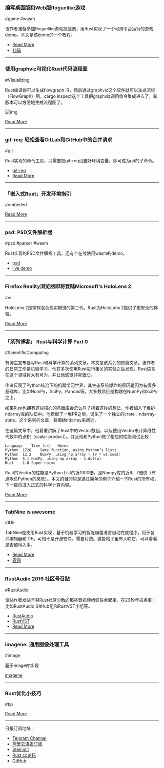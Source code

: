 ### 编写桌面版和Web版Roguelike游戏

#game #wasm

该作者准备参加Roguelike游戏挑战赛，用Rust实现了一个可跨平台运行的游戏demo。本文是该demo的一个教程。

- [Read More](https://aimlesslygoingforward.com/blog/2019/02/09/writing-a-rust-roguelike-for-the-desktop-and-the-web/)
- [代码](
https://github.com/tomassedovic/quicksilver-roguelike)

---

### 使用graphviz可视化Rust代码流程图

#Visualizing

Rust编译器可以生成flowgraph IR，然后通过graphviz这个软件就可以生成流程（FlowGraph）图。cargo inspect这个工具把graphviz调用命令集成进去了，新版本可以方便地生成流程图了。

![img](https://wx4.sinaimg.cn/mw690/71684decgy1g0izia9nlfj20u01hfqap.jpg)

[Read More](https://jonathansteyfkens.com/posts/visualizing-rust.html)

---

### git-req: 轻松查看GitLab和GitHub中的合并请求

#git

Rust实现的命令工具，只需要把git-req设置好环境变量，即可成为git的子命令。

- [git-req](https://github.com/arusahni/git-req)
- [Read More](https://arusahni.github.io/git-req/)

---

### 「嵌入式Rust」开发环境指引

#embeded

[Read More](https://josh.robsonchase.com/embedded-bootstrapping/)

---

### psd: PSD文件解析器

#psd #parser #wasm

Rust实现的PSD文件解析工具，还有个在线使用wasm的demo。

- [psd](https://github.com/chinedufn/psd)
- [live demo](https://chinedufn.github.io/psd/drag-drop-demo/)

---

### Firefox Reality浏览器即将登陆Microsoft's HoloLens 2

#vr

HoloLens 2是微软混合现实眼镜的第二代。Rust为HoloLens 2提供了更安全的体验。

[Read More](https://www.windowscentral.com/firefox-reality-browser-hololens-2)

---

### 「系列博客」 Rust与科学计算 Part 0

#ScientificComputing

有博主宣布要写Rust和科学计算的系列文章，本文是该系列的首篇文章。该作者的日常工作是机器学习，他在多次使用Rust进行相关的实验之后发现，Rust语言在这个领域将大有可为，并让他感觉非常激动。

作者反观了Python统治下的机器学习世界，其生态系统爆炸的原因是因为有很多基础库，比如NumPy，SciPy，Pandas等。大多数项目是构建在NumPy和SciPy之上。

如果Rust也拥有这些核心的基础库会怎么样？抱着这样的想法，作者加入了维护ndarray库的队伍中。他贡献了一堆PR之后，诞生了一个独立的crate：ndarray-stats。这个系列的文章，将围绕ndarray来阐述。

在这篇文章中，他着重讲解了Rust中的Vector数组，以及使用Vector来计算线性代数中的点积（scalar product）。并且他和Python做了相应的性能测试比较：

```
Language	Time (us)	Notes
Python	1720	Same function, using Python’s lists
Python	12.2	NumPy, using np.array - (v * w).sum()
Python	6.1	NumPy, using np.array - v.dot(w)
Rust	1.8	Super naive
```

Rust的Vector的性能是Python List的近1000倍。是Numpy库的近6、7倍快（有点欺负Python的感觉）。本文的目的只是通过简单的例子介绍一下Rust的所有权，下一篇将进入正式的科学计算内容。

[Read More](https://www.lpalmieri.com/posts/2019-02-23-scientific-computing-a-rust-adventure-part-0-vectors/)

---

### TabNine is awesome

#IDE

TabNine是使用Rust实现，基于机器学习的智能编程语言自动完成程序，用于各种编辑器和IDE。可惜不是开源软件，需要付费。这篇帖子里有人吹它，可以看看是否值得入手。

- [Read More](https://www.reddit.com/r/rust/comments/aue9jh/tabnine_is_awesome/)
- [官网](https://tabnine.com)

---

### RustAudio 2019 社区号召贴

#RustAudio

该贴作者发贴号召Rust社区分散的那些音视频组织联合起来，在2019年搞点事！比如RustAudio GitHub组和RustVST小组等。

- [RustAudio](https://github.com/RustAudio)
- [RustVST](https://github.com/rust-dsp/rust-vst)
- [Read More](https://www.reddit.com/r/rust/comments/aua2tb/rust_2019_rust_audio/)

---

### imagene: 通用图像处理工具

#image

基于image库实现

[imagene](https://github.com/AlmightyFloppyFish/imagene)

---

### Rust优化小技巧

#tip

[Read More](https://vfoley.xyz/rust-compilation-tip/)

---

日报订阅地址：

- [Telgram Channel](https://t.me/rust_daily_news )
- [阿里云语雀订阅](https://www.yuque.com/chaosbot/rustnews)
- [Stemmit](https://steemit.com/@blackanger)
- [Rust.cc论坛](https://rust.cc)
- [GitHub](https://github.com/RustStudy/rust_daily_news)